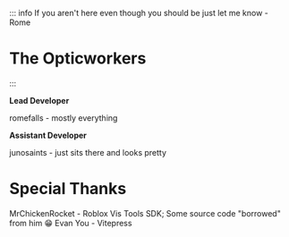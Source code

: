 ::: info
If you aren't here even though you should be just let me know - Rome

# The Opticworkers
:::

**Lead Developer**

romefalls - mostly everything

**Assistant Developer**

junosaints - just sits there and looks pretty

# Special Thanks

MrChickenRocket - Roblox Vis Tools SDK; Some source code "borrowed" from him :grin:
Evan You - Vitepress